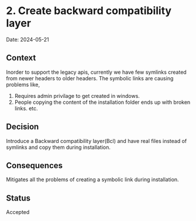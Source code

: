 # 2. Create backward compatibility layer

Date: 2024-05-21

## Context

Inorder to support the legacy apis, currently we have few symlinks created from
newer headers to older headers. The symbolic links are causing problems like,
1. Requires admin privilage to get created in windows.
2. People copying the content of the installation folder ends up with broken
   links. etc.
## Decision

Introduce a Backward compatibility layer(Bcl) and have real files instead of
symlinks and copy them during installation.
## Consequences

Mitigates all the problems of creating a symbolic link during installation.

## Status

Accepted
